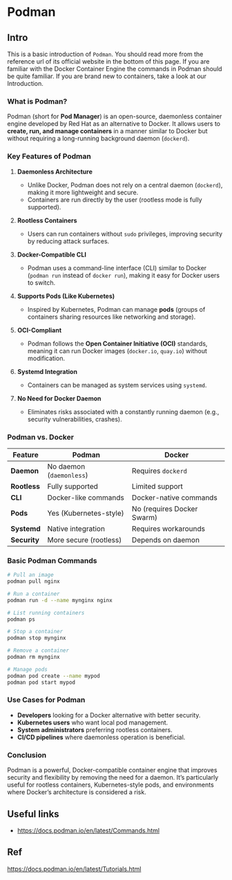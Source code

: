 # Podman

## Intro

This is a basic introduction of `Podman`.
You should read more from the reference url of its official website in the bottom of this page.
If you are familiar with the Docker Container Engine the commands in Podman should be quite familiar. If you are brand new to containers, take a look at our Introduction.

### **What is Podman?**
Podman (short for **Pod Manager**) is an open-source, daemonless container engine developed by Red Hat as an alternative to Docker. It allows users to **create, run, and manage containers** in a manner similar to Docker but without requiring a long-running background daemon (`dockerd`).

### **Key Features of Podman**
1. **Daemonless Architecture**  
   - Unlike Docker, Podman does not rely on a central daemon (`dockerd`), making it more lightweight and secure.
   - Containers are run directly by the user (rootless mode is fully supported).

2. **Rootless Containers**  
   - Users can run containers without `sudo` privileges, improving security by reducing attack surfaces.

3. **Docker-Compatible CLI**  
   - Podman uses a command-line interface (CLI) similar to Docker (`podman run` instead of `docker run`), making it easy for Docker users to switch.

4. **Supports Pods (Like Kubernetes)**  
   - Inspired by Kubernetes, Podman can manage **pods** (groups of containers sharing resources like networking and storage).

5. **OCI-Compliant**  
   - Podman follows the **Open Container Initiative (OCI)** standards, meaning it can run Docker images (`docker.io`, `quay.io`) without modification.

6. **Systemd Integration**  
   - Containers can be managed as system services using `systemd`.

7. **No Need for Docker Daemon**  
   - Eliminates risks associated with a constantly running daemon (e.g., security vulnerabilities, crashes).

### **Podman vs. Docker**
| Feature          | Podman                     | Docker                     |
|------------------|----------------------------|----------------------------|
| **Daemon**       | No daemon (`daemonless`)   | Requires `dockerd`         |
| **Rootless**     | Fully supported            | Limited support            |
| **CLI**          | Docker-like commands       | Docker-native commands     |
| **Pods**         | Yes (Kubernetes-style)     | No (requires Docker Swarm) |
| **Systemd**      | Native integration         | Requires workarounds       |
| **Security**     | More secure (rootless)     | Depends on daemon          |

### **Basic Podman Commands**
```sh
# Pull an image
podman pull nginx

# Run a container
podman run -d --name mynginx nginx

# List running containers
podman ps

# Stop a container
podman stop mynginx

# Remove a container
podman rm mynginx

# Manage pods
podman pod create --name mypod
podman pod start mypod
```

### **Use Cases for Podman**
- **Developers** looking for a Docker alternative with better security.
- **Kubernetes users** who want local pod management.
- **System administrators** preferring rootless containers.
- **CI/CD pipelines** where daemonless operation is beneficial.

### **Conclusion**

Podman is a powerful, Docker-compatible container engine that improves security and flexibility by removing the need for a daemon. 
It’s particularly useful for rootless containers, Kubernetes-style pods, and environments where Docker’s architecture is considered a risk.


## Useful links

- https://docs.podman.io/en/latest/Commands.html


## Ref

https://docs.podman.io/en/latest/Tutorials.html